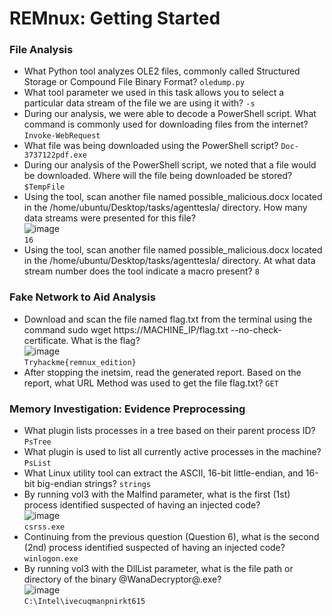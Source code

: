 # REMnux: Getting Started

### File Analysis
- What Python tool analyzes OLE2 files, commonly called Structured Storage or Compound File Binary Format? `oledump.py`
- What tool parameter we used in this task allows you to select a particular data stream of the file we are using it with? `-s`
- During our analysis, we were able to decode a PowerShell script. What command is commonly used for downloading files from the internet? `Invoke-WebRequest`
- What file was being downloaded using the PowerShell script? `Doc-3737122pdf.exe`
- During our analysis of the PowerShell script, we noted that a file would be downloaded. Where will the file being downloaded be stored? `$TempFile`
- Using the tool, scan another file named possible_malicious.docx located in the /home/ubuntu/Desktop/tasks/agenttesla/ directory. How many data streams were presented for this file?<br />
![image](https://github.com/user-attachments/assets/e07b20d4-54eb-4099-a4b7-0c4c96694ddb)<br />
`16`
- Using the tool, scan another file named possible_malicious.docx located in the /home/ubuntu/Desktop/tasks/agenttesla/ directory. At what data stream number does the tool indicate a macro present? `8`

### Fake Network to Aid Analysis
- Download and scan the file named flag.txt from the terminal using the command sudo wget https://MACHINE_IP/flag.txt --no-check-certificate. What is the flag?<br />
![image](https://github.com/user-attachments/assets/8c722c4d-5778-4929-9a79-08d97ecc88e7)<br />
`Tryhackme{remnux_edition}`
- After stopping the inetsim, read the generated report. Based on the report, what URL Method was used to get the file flag.txt? `GET`

### Memory Investigation: Evidence Preprocessing
- What plugin lists processes in a tree based on their parent process ID? `PsTree`
- What plugin is used to list all currently active processes in the machine? `PsList`
- What Linux utility tool can extract the ASCII, 16-bit little-endian, and 16-bit big-endian strings? `strings`
- By running vol3 with the Malfind parameter, what is the first (1st) process identified suspected of having an injected code? <br />
![image](https://github.com/user-attachments/assets/2f99f922-ac7f-4c0a-a461-affcff3294c6)<br />
`csrss.exe`
- Continuing from the previous question (Question 6), what is the second (2nd) process identified suspected of having an injected code? `winlogon.exe`
- By running vol3 with the DllList parameter, what is the file path or directory of the binary @WanaDecryptor@.exe? <br />
![image](https://github.com/user-attachments/assets/4f4d6cb2-9273-4751-b587-46bb4d314788)<br />
`C:\Intel\ivecuqmanpnirkt615`

